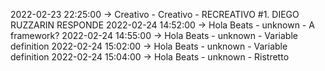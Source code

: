 2022-02-23 22:25:00 -> Creativo - Creativo - RECREATIVO #1. DIEGO RUZZARIN RESPONDE
2022-02-24 14:52:00 -> Hola Beats - unknown - A framework?
2022-02-24 14:55:00 -> Hola Beats - unknown - Variable definition
2022-02-24 15:02:00 -> Hola Beats - unknown - Variable definition
2022-02-24 15:04:00 -> Hola Beats - unknown - Ristretto
